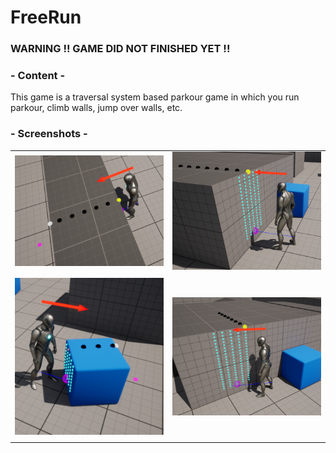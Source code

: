 # FreeRun

### WARNING !! GAME DID NOT FINISHED YET !! 

### - Content - 
This game is a traversal system based parkour game in which you run parkour, climb walls, jump over walls, etc.

### - Screenshots - 

|                                             |                                             |
:-------------------------------------------:|:-------------------------------------------:
| <img src="./Screenshots/1.png" width="400"> | <img src="./Screenshots/2.png" width="400"> |
|                                             |                                             |
| <img src="./Screenshots/3.png" width="400"> | <img src="./Screenshots/4.png" width="400"> |
|                                             |                                             |
